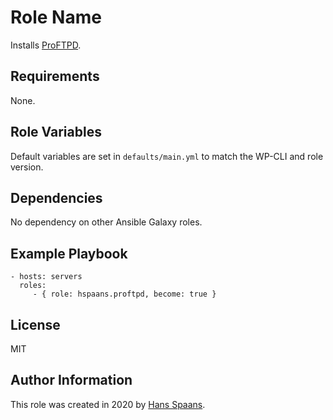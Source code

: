 Role Name
=========

Installs [ProFTPD](https://proftpd.org).

Requirements
------------

None.

Role Variables
--------------

Default variables are set in `defaults/main.yml` to match the WP-CLI and
role version.

Dependencies
------------

No dependency on other Ansible Galaxy roles.

Example Playbook
----------------

    - hosts: servers
      roles:
         - { role: hspaans.proftpd, become: true }

License
-------

MIT

Author Information
------------------

This role was created in 2020 by [Hans Spaans](https://github.com/hspaans).

